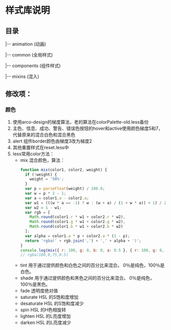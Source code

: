 # 样式库说明

## 目录

|-- animation  (动画)

|-- common  (全局样式)

|-- components  (组件样式)

|-- mixins  (混入)

## 修改项：

### 颜色
1. 使用arco-design的梯度算法，老的算法在colorPalette-old.less备份
2. 主色、信息、成功、警告、错误色按钮的hover和active使用颜色梯度5和7，代替原来的混合白色和混合黑色
3. alert 组件border颜色由梯度3改为梯度2
4. 其他重置样式在reset.less中
5. less常用color方法：
    - mix 混合颜色，算法：
        ```JavaScript
        function mix(color1, color2, weight) {
          if (!weight) {
            weight = '50%';
          }
          var p = parseFloat(weight) / 100.0;
          var w = p * 2 - 1;
          var a = color1.a - color2.a;
          var w1 = (((w * a == -1) ? w : (w + a) / (1 + w * a)) + 1) / 2.0;
          var w2 = 1 - w1;
          var rgb = [
            Math.round(color1.r * w1 + color2.r * w2),
            Math.round(color1.g * w1 + color2.g * w2),
            Math.round(color1.b * w1 + color2.b * w2)
          ];
          var alpha = color1.a * p + color2.a * (1 - p);
          return 'rgba(' + rgb.join(',') + ',' + alpha + ')';
        }
        console.log(mix({ r: 100, g: 0, b: 0, a: 0.5 }, { r: 100, g: 0, b: 100, a: 0.5 }, '25%'));
        // rgba(100,0,75,0.5)
        ```
    - tint 用于通过提供颜色和白色之间的百分比来混合。 0％是纯色，100％是白色。
    - shade 用于通过提供颜色和黑色之间的百分比来混合。 0％是纯色，100％是黑色。
    - fade 透明度绝对值
    - saturate HSL 的S饱和度增加
    - desaturate HSL 的S饱和度减少
    - spin HSL 的H色相旋转
    - lighten HSL 的L亮度增加
    - darken HSL 的L亮度减少
